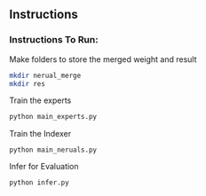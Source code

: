 ## Instructions

### Instructions To Run:

Make folders to store the merged weight and result
```bash
mkdir nerual_merge
mkdir res
```

Train the experts
```bash
python main_experts.py
```

Train the Indexer
```bashw
python main_neruals.py
```

Infer for Evaluation
```bash
python infer.py
```


